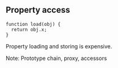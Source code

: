 ##  Property access

```
function load(obj) {
  return obj.x;
}
```

Property loading and storing is expensive. 

Note: Prototype chain, proxy, accessors
